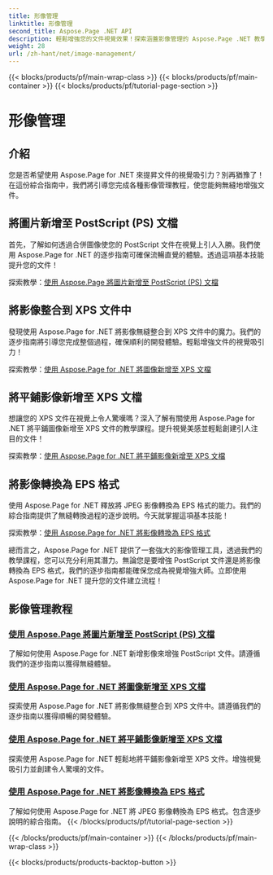 ```yaml
---
title: 形像管理
linktitle: 形像管理
second_title: Aspose.Page .NET API
description: 輕鬆增強您的文件視覺效果！探索涵蓋影像管理的 Aspose.Page .NET 教學。從新增影像到轉換格式，掌握每一步。
weight: 28
url: /zh-hant/net/image-management/
---
```


{{< blocks/products/pf/main-wrap-class >}}
{{< blocks/products/pf/main-container >}}
{{< blocks/products/pf/tutorial-page-section >}}

# 形像管理

## 介紹

您是否希望使用 Aspose.Page for .NET 來提昇文件的視覺吸引力？別再猶豫了！在這份綜合指南中，我們將引導您完成各種影像管理教程，使您能夠無縫地增強文件。

## 將圖片新增至 PostScript (PS) 文檔

首先，了解如何透過合併圖像使您的 PostScript 文件在視覺上引人入勝。我們使用 Aspose.Page for .NET 的逐步指南可確保流暢直覺的體驗。透過這項基本技能提升您的文件！

探索教學：[使用 Aspose.Page 將圖片新增至 PostScript (PS) 文檔](./add-image-to-postscript-ps-document/)

## 將影像整合到 XPS 文件中

發現使用 Aspose.Page for .NET 將影像無縫整合到 XPS 文件中的魔力。我們的逐步指南將引導您完成整個過程，確保順利的開發體驗。輕鬆增強文件的視覺吸引力！

探索教學：[使用 Aspose.Page for .NET 將圖像新增至 XPS 文檔](./add-image-to-xps-document/)

## 將平鋪影像新增至 XPS 文檔

想讓您的 XPS 文件在視覺上令人驚嘆嗎？深入了解有關使用 Aspose.Page for .NET 將平鋪圖像新增至 XPS 文件的教學課程。提升視覺美感並輕鬆創建引人注目的文件！

探索教學：[使用 Aspose.Page for .NET 將平鋪影像新增至 XPS 文檔](./add-tiled-image-to-xps-document/)

## 將影像轉換為 EPS 格式

使用 Aspose.Page for .NET 釋放將 JPEG 影像轉換為 EPS 格式的能力。我們的綜合指南提供了無縫轉換過程的逐步說明。今天就掌握這項基本技能！

探索教學：[使用 Aspose.Page for .NET 將影像轉換為 EPS 格式](./convert-image-to-eps-format/)

總而言之，Aspose.Page for .NET 提供了一套強大的影像管理工具，透過我們的教學課程，您可以充分利用其潛力。無論您是要增強 PostScript 文件還是將影像轉換為 EPS 格式，我們的逐步指南都能確保您成為視覺增強大師。立即使用 Aspose.Page for .NET 提升您的文件建立流程！
## 影像管理教程
### [使用 Aspose.Page 將圖片新增至 PostScript (PS) 文檔](./add-image-to-postscript-ps-document/)
了解如何使用 Aspose.Page for .NET 新增影像來增強 PostScript 文件。請遵循我們的逐步指南以獲得無縫體驗。
### [使用 Aspose.Page for .NET 將圖像新增至 XPS 文檔](./add-image-to-xps-document/)
探索使用 Aspose.Page for .NET 將影像無縫整合到 XPS 文件中。請遵循我們的逐步指南以獲得順暢的開發體驗。
### [使用 Aspose.Page for .NET 將平鋪影像新增至 XPS 文檔](./add-tiled-image-to-xps-document/)
探索使用 Aspose.Page for .NET 輕鬆地將平鋪影像新增至 XPS 文件。增強視覺吸引力並創建令人驚嘆的文件。
### [使用 Aspose.Page for .NET 將影像轉換為 EPS 格式](./convert-image-to-eps-format/)
了解如何使用 Aspose.Page for .NET 將 JPEG 影像轉換為 EPS 格式。包含逐步說明的綜合指南。
{{< /blocks/products/pf/tutorial-page-section >}}

{{< /blocks/products/pf/main-container >}}
{{< /blocks/products/pf/main-wrap-class >}}

{{< blocks/products/products-backtop-button >}}
